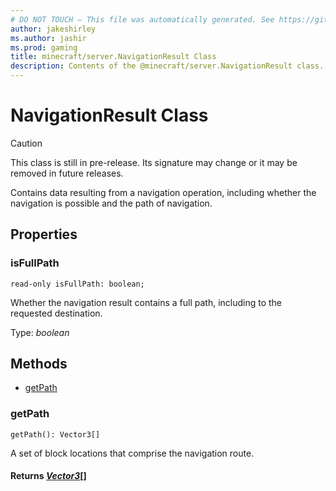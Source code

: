```yaml
---
# DO NOT TOUCH — This file was automatically generated. See https://github.com/mojang/minecraftapidocsgenerator to modify descriptions, examples, etc.
author: jakeshirley
ms.author: jashir
ms.prod: gaming
title: minecraft/server.NavigationResult Class
description: Contents of the @minecraft/server.NavigationResult class.
---
```

# NavigationResult Class

> [!CAUTION]
> This class is still in pre-release.  Its signature may change or it may be removed in future releases.

Contains data resulting from a navigation operation, including whether the navigation is possible and the path of navigation.

## Properties

### **isFullPath**
`read-only isFullPath: boolean;`

Whether the navigation result contains a full path, including to the requested destination.

Type: *boolean*

## Methods
- [getPath](#getpath)

### **getPath**
`
getPath(): Vector3[]
`

A set of block locations that comprise the navigation route.

#### **Returns** [*Vector3*](Vector3.md)[]
